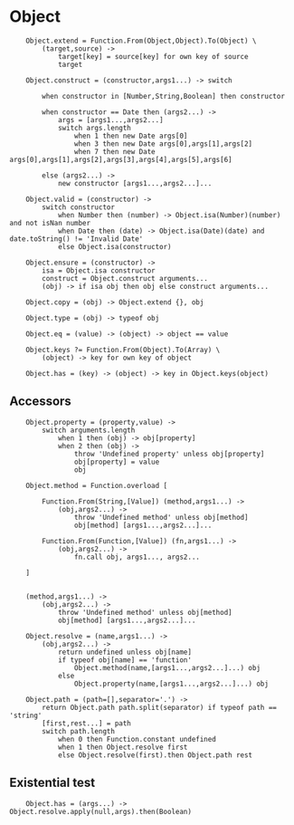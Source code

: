 # Object

		
		Object.extend = Function.From(Object,Object).To(Object) \
			(target,source) ->
				target[key] = source[key] for own key of source
				target
		
		Object.construct = (constructor,args1...) -> switch
	
			when constructor in [Number,String,Boolean] then constructor
		
			when constructor == Date then (args2...) ->
				args = [args1...,args2...]
				switch args.length
					when 1 then new Date args[0]
					when 3 then new Date args[0],args[1],args[2]
					when 7 then new Date args[0],args[1],args[2],args[3],args[4],args[5],args[6]
				
			else (args2...) ->
				new constructor [args1...,args2...]...
		
		Object.valid = (constructor) ->
			switch constructor
				when Number then (number) -> Object.isa(Number)(number) and not isNan number
				when Date then (date) -> Object.isa(Date)(date) and date.toString() != 'Invalid Date'
				else Object.isa(constructor)
		
		Object.ensure = (constructor) ->
			isa = Object.isa constructor
			construct = Object.construct arguments...
			(obj) -> if isa obj then obj else construct arguments...
		
		Object.copy = (obj) -> Object.extend {}, obj
		
		Object.type = (obj) -> typeof obj
		
		Object.eq = (value) -> (object) -> object == value
		
		Object.keys ?= Function.From(Object).To(Array) \
			(object) -> key for own key of object
		
		Object.has = (key) -> (object) -> key in Object.keys(object)
		

## Accessors

		
		Object.property = (property,value) ->
			switch arguments.length
				when 1 then (obj) -> obj[property]
				when 2 then (obj) ->
					throw 'Undefined property' unless obj[property]
					obj[property] = value
					obj
		
		Object.method = Function.overload [	
	
			Function.From(String,[Value]) (method,args1...) ->
				(obj,args2...) ->
					throw 'Undefined method' unless obj[method]
					obj[method] [args1...,args2...]...
	
			Function.From(Function,[Value]) (fn,args1...) ->
				(obj,args2...) ->
					fn.call obj, args1..., args2...
	
		]
		
		
		(method,args1...) ->
			(obj,args2...) ->
				throw 'Undefined method' unless obj[method]
				obj[method] [args1...,args2...]...
		
		Object.resolve = (name,args1...) ->
			(obj,args2...) ->
				return undefined unless obj[name]
				if typeof obj[name] == 'function'
					Object.method(name,[args1...,args2...]...) obj
				else
					Object.property(name,[args1...,args2...]...) obj
				
		Object.path = (path=[],separator='.') ->
			return Object.path path.split(separator) if typeof path == 'string'
			[first,rest...] = path
			switch path.length
				when 0 then Function.constant undefined
				when 1 then Object.resolve first
				else Object.resolve(first).then Object.path rest
	

## Existential test

		
		Object.has = (args...) -> Object.resolve.apply(null,args).then(Boolean)
		